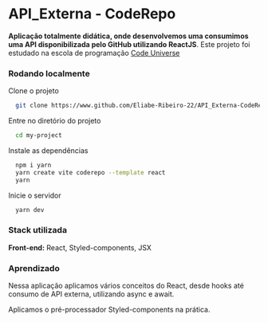 # API_Externa - CodeRepo

**Aplicação totalmente didática, onde desenvolvemos uma consumimos uma API disponibilizada pelo GitHub utilizando ReactJS**. Este projeto foi estudado na escola de programação [Code Universe](https://www.codeuniverse.com.br/)


### Rodando localmente

Clone o projeto

```bash
  git clone https://www.github.com/Eliabe-Ribeiro-22/API_Externa-CodeRepo/tree/main/src
```

Entre no diretório do projeto

```bash
  cd my-project
```

Instale as dependências

```bash
  npm i yarn
  yarn create vite coderepo --template react
  yarn
```

Inicie o servidor

```bash
  yarn dev
```


### Stack utilizada

**Front-end:** React, Styled-components, JSX

### Aprendizado

Nessa aplicação aplicamos vários conceitos do React, desde hooks até consumo de API externa, utilizando async e await.

Aplicamos o pré-processador Styled-components na prática.